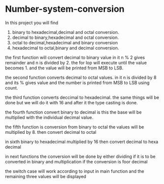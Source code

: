 # Number-system-conversion


In this project you will find 
1. binary to hexadecimal,decimal and octal conversion.
2. decimal to binary,hexadecimal and octal conversion.
3. octal to decimal,hexadecimal and binary conversion
4. hexadecimal to octal,binary and decimal conversion.


the first function will convert decimal to binary value
in it n % 2 gives remainder and n is divided by 2.
the for lop will execute until the value becomes 1.
and the value will be printed from MSB to LSB.


the second function converts decimal to octal values.
in it n is divided by 8 and its % gives value
and the number is printed from MSB to LSB using count.


the third function converts deccimal to hexadecimal.
the same things will be done but we will do it with 16 and after it  the type casting is done.

the fourth function convert binary to decimal is this 
the base will be multiplied with the individual decimal value.

the fifth function is conversion from binary to octal 
the values will be multiplied by 8.
then convert decimal to octal


in sixth binary to hexadecimal
multiplied by 16 then convert decimal to hexa decimal

in next functions the conversion will be done by either dividing if it is to be converted in binary
and multiplication if the conversion is foor decimal


the switch case will work according to input in main function and the remaining three values will be displayed
